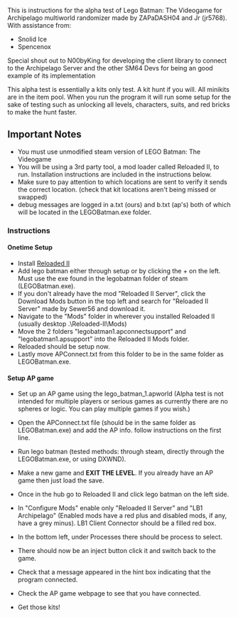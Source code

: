 This is instructions for the alpha test of Lego Batman: The Videogame for Archipelago multiworld randomizer made by ZAPaDASH04 and Jr (jr5768).
With assistance from:
- Snolid Ice
- Spencenox

Special shout out to N00byKing for developing the client library to connect to the Archipelago Server and the other SM64 Devs for being an good example of its implementation

This alpha test is essentially a kits only test. A kit hunt if you will. All minikits are in the item pool. When you run the program it will run some setup for the sake of testing such as unlocking all levels, characters, suits, and red bricks to make the hunt faster.
## Important Notes
- You must use unmodified steam version of LEGO Batman: The Videogame
- You will be using a 3rd party tool, a mod loader called Reloaded II, to run. Installation instructions are included in the instructions below.
- Make sure to pay attention to which locations are sent to verify it sends the correct location. (check that kit locations aren't being missed or swapped)
- debug messages are logged in a.txt (ours) and b.txt (ap's) both of which will be located in the LEGOBatman.exe folder.

### Instructions

#### Onetime Setup

- Install [Reloaded II](https://reloaded-project.github.io/Reloaded-II/QuickStart)
- Add lego batman either through setup or by clicking the + on the left. Must use the exe found in the legobatman folder of steam (LEGOBatman.exe).
- If you don't already have the mod "Reloaded II Server", click the Download Mods button in the top left and search for "Reloaded II Server" made by Sewer56 and download it.
- Navigate to the "Mods" folder in wherever you installed Reloaded II (usually desktop .\Reloaded-II\Mods)
- Move the 2 folders "legobatman1.apconnectsupport" and "legobatman1.apsupport" into the Reloaded II Mods folder.
- Reloaded should be setup now.
- Lastly move APConnect.txt from this folder to be in the same folder as LEGOBatman.exe.
  
#### Setup AP game
- Set up an AP game using the lego_batman_1.apworld (Alpha test is not intended for multiple players or serious games as currently there are no spheres or logic. You can play multiple games if you wish.)

- Open the APConnect.txt file (should be in the same folder as LEGOBatman.exe) and add the AP info. follow instructions on the first line.
- Run lego batman (tested methods: through steam, directly through the LEGOBatman.exe, or using DXWND).
- Make a new game and **EXIT THE LEVEL**. If you already have an AP game then just load the save.
- Once in the hub go to Reloaded II and click lego batman on the left side.
- In "Configure Mods" enable only "Reloaded II Server" and "LB1 Archipelago" (Enabled mods have a red plus and disabled mods, if any, have a grey minus). LB1 Client Connector should be a filled red box.
- In the bottom left, under Processes there should be process to select.
- There should now be an inject button click it and switch back to the game.
- Check that a message appeared in the hint box indicating that the program connected.
- Check the AP game webpage to see that you have connected.
- Get those kits!


